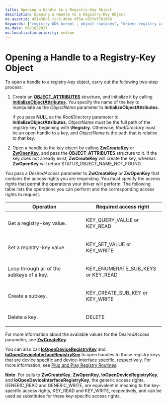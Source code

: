 ```yaml
---
title: Opening a Handle to a Registry-Key Object
description: Opening a Handle to a Registry-Key Object
ms.assetid: 451e36a1-1cc2-469e-9f54-c02fef7b1666
keywords: ["registry WDK kernel , object routines", "driver registry information WDK kernel , object routines", "object routines WDK kernel", "registry-key objects WDK kernel", "opening handle to registry-key object", "handle to registry-key object WDK kernel"]
ms.date: 06/16/2017
ms.localizationpriority: medium
---
```


# Opening a Handle to a Registry-Key Object





To open a handle to a registry-key object, carry out the following two-step process:

1.  Create an [**OBJECT\_ATTRIBUTES**](https://docs.microsoft.com/windows-hardware/drivers/ddi/wudfwdm/ns-wudfwdm-_object_attributes) structure, and initialize it by calling [**InitializeObjectAttributes**](https://docs.microsoft.com/windows-hardware/drivers/ddi/wudfwdm/nf-wudfwdm-initializeobjectattributes). You specify the name of the key to manipulate as the *ObjectName* parameter to **InitializeObjectAttributes**.

    If you pass **NULL** as the *RootDirectory* parameter to **InitializeObjectAttributes**, *ObjectName* must be the full path of the registry key, beginning with **\\Registry**. Otherwise, *RootDirectory* must be an open handle to a key, and *ObjectName* is the path that is relative to that key.

2.  Open a handle to the key object by calling [**ZwCreateKey**](/windows-hardware/drivers/ddi/wdm/nf-wdm-zwcreatekey) or [**ZwOpenKey**](/windows-hardware/drivers/ddi/wdm/nf-wdm-zwopenkey), and pass the **OBJECT\_ATTRIBUTES** structure to it. If the key does not already exist, **ZwCreateKey** will create the key, whereas **ZwOpenKey** will return STATUS\_OBJECT\_NAME\_NOT\_FOUND.

You pass a *DesiredAccess* parameter to **ZwCreateKey** or **ZwOpenKey** that contains the access rights you are requesting. You must specify the access rights that permit the operations your driver will perform. The following table lists the operations you can perform and the corresponding access rights to request.

<table>
<colgroup>
<col width="50%" />
<col width="50%" />
</colgroup>
<thead>
<tr class="header">
<th>Operation</th>
<th>Required access right</th>
</tr>
</thead>
<tbody>
<tr class="odd">
<td><p>Get a registry-key value.</p></td>
<td><p>KEY_QUERY_VALUE or KEY_READ</p></td>
</tr>
<tr class="even">
<td><p>Set a registry-key value.</p></td>
<td><p>KEY_SET_VALUE or KEY_WRITE</p></td>
</tr>
<tr class="odd">
<td><p>Loop through all of the subkeys of a key.</p></td>
<td><p>KEY_ENUMERATE_SUB_KEYS or KEY_READ</p></td>
</tr>
<tr class="even">
<td><p>Create a subkey.</p></td>
<td><p>KEY_CREATE_SUB_KEY or KEY_WRITE</p></td>
</tr>
<tr class="odd">
<td><p>Delete a key.</p></td>
<td><p>DELETE</p></td>
</tr>
</tbody>
</table>

 

For more information about the available values for the *DesiredAccess* parameter, see [**ZwCreateKey**](/windows-hardware/drivers/ddi/wdm/nf-wdm-zwcreatekey).

You can also call [**IoOpenDeviceRegistryKey**](/windows-hardware/drivers/ddi/wdm/nf-wdm-ioopendeviceregistrykey) and [**IoOpenDeviceInterfaceRegistryKey**](/windows-hardware/drivers/ddi/wdm/nf-wdm-ioopendeviceinterfaceregistrykey) to open handles to those registry keys that are device specific and device-interface specific, respectively. For more information, see [Plug and Play Registry Routines](plug-and-play-registry-routines.md).

**Note**  For calls to **ZwCreateKey**, **ZwOpenKey**, **IoOpenDeviceRegistryKey**, and **IoOpenDeviceInterfaceRegistryKey**, the generic access rights, GENERIC\_READ and GENERIC\_WRITE, are equivalent in meaning to the key-specific access rights, KEY\_READ and KEY\_WRITE, respectively, and can be used as substitutes for these key-specific access rights.

 

 

